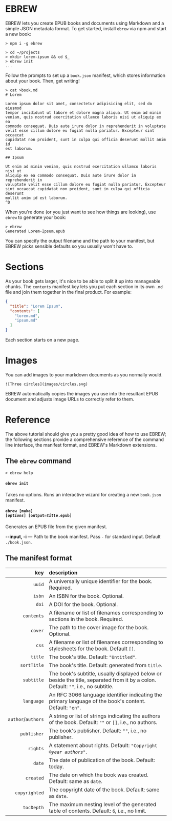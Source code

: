 # EBREW

EBREW lets you create EPUB books and documents using Markdown and a simple JSON metadata format. To get started, install `ebrew` via npm and start a new book:

    > npm i -g ebrew

    > cd ~/projects
    > mkdir lorem-ipsum && cd $_
    > ebrew init
    ...

Follow the prompts to set up a `book.json` manifest, which stores information about your book. Then, get writing!

    > cat >book.md
    # Lorem

    Lorem ipsum dolor sit amet, consectetur adipisicing elit, sed do eiusmod
    tempor incididunt ut labore et dolore magna aliqua. Ut enim ad minim
    veniam, quis nostrud exercitation ullamco laboris nisi ut aliquip ex ea
    commodo consequat. Duis aute irure dolor in reprehenderit in voluptate
    velit esse cillum dolore eu fugiat nulla pariatur. Excepteur sint occaecat
    cupidatat non proident, sunt in culpa qui officia deserunt mollit anim id
    est laborum.

    ## Ipsum

    Ut enim ad minim veniam, quis nostrud exercitation ullamco laboris nisi ut
    aliquip ex ea commodo consequat. Duis aute irure dolor in reprehenderit in
    voluptate velit esse cillum dolore eu fugiat nulla pariatur. Excepteur
    sint occaecat cupidatat non proident, sunt in culpa qui officia deserunt
    mollit anim id est laborum.
    ^D

When you're done (or you just want to see how things are looking), use `ebrew` to generate your book:

    > ebrew
    Generated Lorem-Ipsum.epub

You can specify the output filename and the path to your manifest, but EBREW picks sensible defaults so you usually won't have to.

# Sections

As your book gets larger, it's nice to be able to split it up into manageable chunks. The `contents` manifest key lets you put each section in its own `.md` file and join them together in the final product. For example:

```json
{
  "title": "Lorem Ipsum",
  "contents": [
    "lorem.md",
    "ipsum.md"
  ]
}
```

Each section starts on a new page.

# Images

You can add images to your markdown documents as you normally would.

    ![Three circles](images/circles.svg)

EBREW automatically copies the images you use into the resultant EPUB document and adjusts image URLs to correctly refer to them.

# Reference

The above tutorial should give you a pretty good idea of how to use EBREW; the following sections provide a comprehensive reference of the command line interface, the manifest format, and EBREW's Markdown extensions.

## The `ebrew` command

    > ebrew help

#### `ebrew init`
Takes no options. Runs an interactive wizard for creating a new `book.json` manifest.

#### <code>ebrew [make\] [<em>options</em>\] [output=<em>title</em>.epub]</code>
Generates an EPUB file from the given manifest.

**--input, -i** — Path to the book manifest. Pass `-` for standard input. Default `./book.json`.

## The manifest format

| key | description |
|----:|:------------|
| `uuid` | A universally unique identifier for the book. Required. |
| `isbn` | An ISBN for the book. Optional. |
| `doi` | A DOI for the book. Optional. |
| `contents` | A filename or list of filenames corresponding to sections in the book. Required. |
| `cover` | The path to the cover image for the book. Optional. |
| `css` | A filename or list of filenames corresponding to stylesheets for the book. Default `[]`. |
| `title` | The book's title. Default: `"Untitled"`. |
| `sortTitle` | The book's title. Default: generated from `title`. |
| `subtitle` | The book's subtitle, usually displayed below or beside the title, separated from it by a colon. Default: `""`, i.e., no subtitle. |
| `language` | An RFC 3066 language identifier indicating the primary language of the book's content. Default: `"en"`. |
| `author`/`authors` | A string or list of strings indicating the authors of the book. Default: `""` or `[]`, i.e., no authors. |
| `publisher` | The book's publisher. Default: `""`, i.e., no publisher. |
| `rights` | A statement about rights. Default: <code>"Copyright ©<em>year</em> <em>authors</em>"</code>. |
| `date` | The date of publication of the book. Default: today. |
| `created` | The date on which the book was created. Default: same as `date`. |
| `copyrighted` | The copyright date of the book. Default: same as `date`. |
| `tocDepth` | The maximum nesting level of the generated table of contents. Default: `6`, i.e., no limit. |
